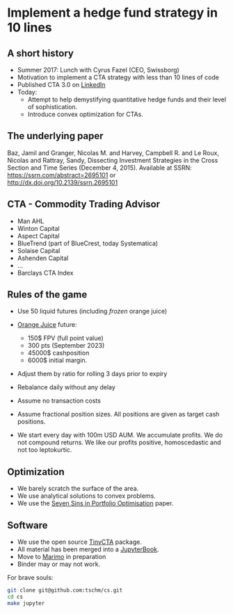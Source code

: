 # Implement a hedge fund strategy in 10 lines

## A short history

* Summer 2017: Lunch with Cyrus Fazel (CEO, Swissborg)
* Motivation to implement a CTA strategy with less than 10 lines of code
* Published CTA 3.0 on [LinkedIn](https://www.linkedin.com/pulse/implement-cta-less-than-10-lines-code-thomas-schmelzer/)
* Today:
  * Attempt to help demystifying quantitative hedge funds and
    their level of sophistication.
  * Introduce convex optimization for CTAs.

## The underlying paper

Baz, Jamil and Granger, Nicolas M. and Harvey, Campbell R.
and Le Roux, Nicolas and Rattray, Sandy,
Dissecting Investment Strategies in the Cross Section
and Time Series (December 4, 2015).
Available at SSRN: <https://ssrn.com/abstract=2695101> or
<http://dx.doi.org/10.2139/ssrn.2695101>

## CTA - Commodity Trading Advisor

* Man AHL
* Winton Capital
* Aspect Capital
* BlueTrend (part of BlueCrest, today Systematica)
* Solaise Capital
* Ashenden Capital
* ...
* Barclays CTA Index

## Rules of the game

* Use 50 liquid futures (including *frozen* orange juice)
* [Orange Juice](https://www.investing.com/commodities/orange-juice) future:

  * 150$ FPV (full point value)
  * 300 pts (September 2023)
  * 45000$ cashposition
  * 6000$ initial margin.

* Adjust them by ratio for rolling 3 days prior to expiry
* Rebalance daily without any delay
* Assume no transaction costs
* Assume fractional position sizes. All positions are given
  as target cash positions.
* We start every day with 100m USD AUM. We accumulate profits.
  We do not compound returns.
  We like our profits positive, homoscedastic and not too leptokurtic.

## Optimization

* We barely scratch the surface of the area.
* We use analytical solutions to convex problems.
* We use the [Seven Sins in Portfolio Optimisation](https://arxiv.org/abs/1310.3396)
  paper.

## Software

* We use the open source [TinyCTA](https://pypi.org/project/TinyCTA/) package.
* All material has been merged into a [JupyterBook](https://jupyterbook.org/en/stable/intro.html).
* Move to [Marimo](https://github.com/marimo-team/marimo) in preparation
* Binder may or may not work.

For brave souls:

```bash
git clone git@github.com:tschm/cs.git
cd cs
make jupyter
```
